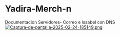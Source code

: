 # Yadira-Merch-n
Documentacion Servidores- Correo e Issabel con DNS
[![Captura-de-pantalla-2025-02-24-185149.png](https://i.postimg.cc/G3qJy0h3/Captura-de-pantalla-2025-02-24-185149.png)](https://postimg.cc/kDRt0pbL)
